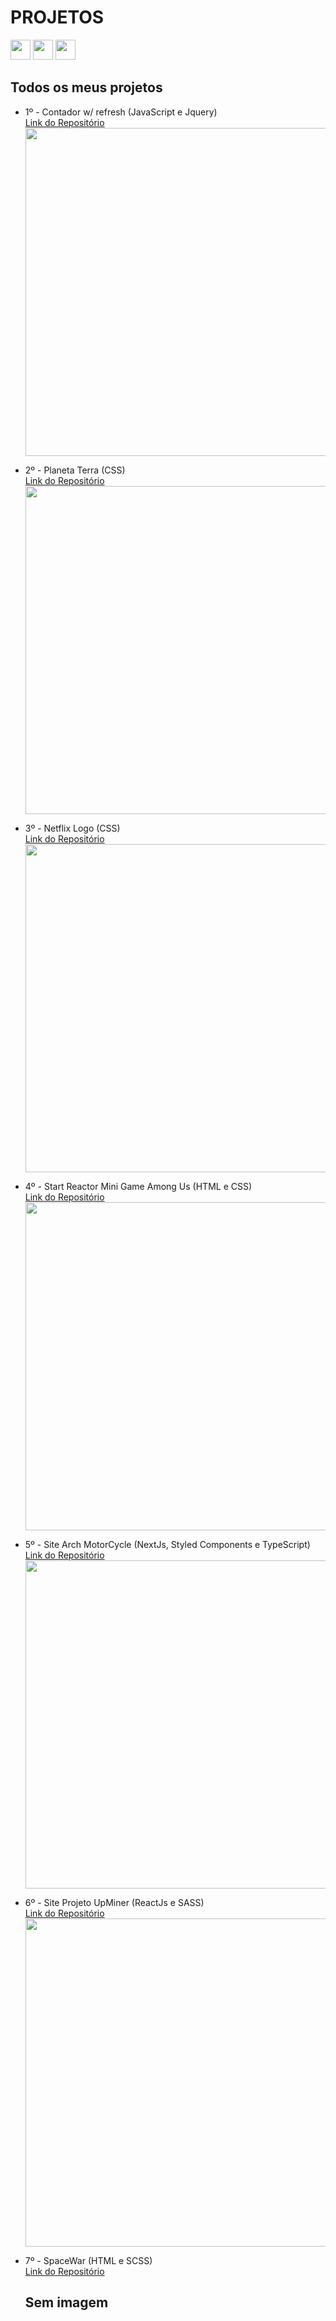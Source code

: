 # PROJETOS
<a href="https://www.linkedin.com/in/imerik1/"><img src="https://image.flaticon.com/icons/png/512/174/174857.png" width="32"></a>
<a href="https://www.twitch.tv/eker1"><img src="https://pngimg.com/uploads/twitch/twitch_PNG49.png" width="32"></a>
<a href="https://www.youtube.com/channel/UCK6ma51tX_xvk47cMZPaaMA?view_as=subscriber"><img src="https://juniorsilveira.com.br/wp-content/uploads/2019/03/youtube-logo-in-png-26.png" width="32"></a>

## Todos os meus projetos

- 1º - Contador w/ refresh (JavaScript e Jquery)
  <a href="https://github.com/imerik1/contador"> <br>Link do Repositório</a> <br>
  <img src="https://media.giphy.com/media/34u4LKVt6lF2Po35p0/giphy.gif" width="525px">

- 2º - Planeta Terra (CSS)
  <a href="https://github.com/imerik1/planetaterra"> <br>Link do Repositório</a> <br>
  <img src="https://media0.giphy.com/media/S536ZQU6V0eZZQhRzN/giphy.gif" width="525px">

- 3º - Netflix Logo (CSS)
  <a href="https://github.com/imerik1/netflix-logo"> <br>Link do Repositório</a> <br>
  <img src="https://media.giphy.com/media/ALeCfdEwxgRiVBJ1S6/giphy.gif" width="525px">

- 4º - Start Reactor Mini Game Among Us (HTML e CSS)
  <a href="https://github.com/gabrielfroes/among-us-start-reactor-game-vanilla-js"> <br>Link do Repositório</a> <br>
  <img src="https://media.giphy.com/media/In4875KZqa9RFCkzj3/giphy.gif" width="525px">

- 5º - Site Arch MotorCycle (NextJs, Styled Components e TypeScript)
  <a href="https://github.com/imerik1/ArchMotorcycle"> <br>Link do Repositório</a> <br>
  <img src="https://i.ibb.co/FY6Zb86/dddd.jpg" width="525px">
  
- 6º - Site Projeto UpMiner (ReactJs e SASS)
  <a href="https://github.com/imerik1/ProjetoUpLexis"> <br>Link do Repositório</a> <br>
  <img src="https://i.ibb.co/nMBXP1p/ddddddd.jpg" width="525px">

- 7º - SpaceWar (HTML e SCSS)
  <a href="https://github.com/imerik1/SpaceWar"> <br>Link do Repositório</a> <br>
  ## Sem imagem

